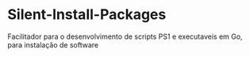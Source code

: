 # Silent-Install-Packages
 Facilitador para o desenvolvimento de scripts PS1 e executaveis em Go, para instalação de software
